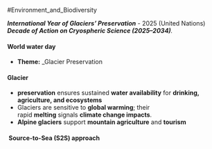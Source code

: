 #Environment_and_Biodiversity 

**_International Year of Glaciers’ Preservation_** - 2025 (United Nations)
**_Decade of Action on Cryospheric Science (2025–2034)_**_._

#### World water day 
- **Theme:** _Glacier Preservation

#### Glacier 
- **preservation** ensures sustained **water availability** for **drinking, agriculture, and ecosystems**
- Glaciers are sensitive to **global warming**; their rapid **melting** signals **climate change impacts**.
- **Alpine glaciers** support **mountain agriculture** and **tourism**
####  **Source-to-Sea (S2S) approach**

